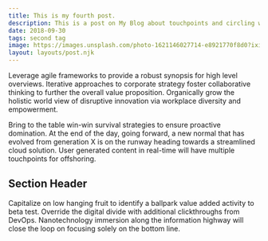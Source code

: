 ```yaml
---
title: This is my fourth post.
description: This is a post on My Blog about touchpoints and circling wagons.
date: 2018-09-30
tags: second tag
image: https://images.unsplash.com/photo-1621146027714-e8921770f8d0?ixid=MnwxMjA3fDB8MHx0b3BpYy1mZWVkfDl8NnNNVmpUTFNrZVF8fGVufDB8fHx8&ixlib=rb-1.2.1&auto=format&fit=crop&w=800&q=60
layout: layouts/post.njk
---
```

Leverage agile frameworks to provide a robust synopsis for high level overviews. Iterative approaches to corporate strategy foster collaborative thinking to further the overall value proposition. Organically grow the holistic world view of disruptive innovation via workplace diversity and empowerment.

Bring to the table win-win survival strategies to ensure proactive domination. At the end of the day, going forward, a new normal that has evolved from generation X is on the runway heading towards a streamlined cloud solution. User generated content in real-time will have multiple touchpoints for offshoring.

## Section Header

Capitalize on low hanging fruit to identify a ballpark value added activity to beta test. Override the digital divide with additional clickthroughs from DevOps. Nanotechnology immersion along the information highway will close the loop on focusing solely on the bottom line.

